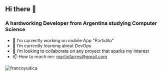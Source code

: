 ## Hi there 👋
### A hardworking Developer from Argentina studying Computer Science

- 🔭 I’m currently working on mobile App "Partidito"
- 🌱 I’m currently learning about DevOps
- 👯 I’m looking to collaborate on any proyect that sparks my interest
- 📫 How to reach me: martinfarres@gmail.com


<p><img align="center" src="https://github-readme-stats.vercel.app/api/top-langs?username=MartinFarres&show_icons=true&locale=en&layout=compact" alt="francoyudica" /></p>



